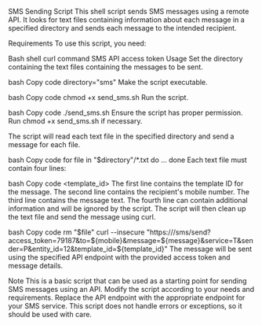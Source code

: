 SMS Sending Script
This shell script sends SMS messages using a remote API. It looks for text files containing information about each message in a specified directory and sends each message to the intended recipient.

Requirements
To use this script, you need:

Bash shell
curl command
SMS API access token
Usage
Set the directory containing the text files containing the messages to be sent.

bash
Copy code
directory="sms"
Make the script executable.

bash
Copy code
chmod +x send_sms.sh
Run the script.

bash
Copy code
./send_sms.sh
Ensure the script has proper permission. Run chmod +x send_sms.sh if necessary.

The script will read each text file in the specified directory and send a message for each file.

bash
Copy code
for file in "$directory"/*.txt
do
   ...
done
Each text file must contain four lines:

bash
Copy code
<template_id>
<mobile>
<message>
<additional information>
The first line contains the template ID for the message.
The second line contains the recipient's mobile number.
The third line contains the message text.
The fourth line can contain additional information and will be ignored by the script.
The script will then clean up the text file and send the message using curl.

bash
Copy code
rm "$file"
curl --insecure "https:///sms/send?access_token=79187&to=${mobile}&message=${message}&service=T&sender=P&entity_id=12&template_id=${template_id}"
The message will be sent using the specified API endpoint with the provided access token and message details.

Note
This is a basic script that can be used as a starting point for sending SMS messages using an API. Modify the script according to your needs and requirements.
Replace the API endpoint with the appropriate endpoint for your SMS service.
This script does not handle errors or exceptions, so it should be used with care.